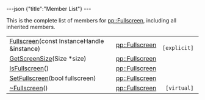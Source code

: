 ---json {"title":"Member List"} ---

This is the complete list of members for <a href="/docs/native-client/pepper_dev/cpp/classpp_1_1_fullscreen/" class="el">pp::Fullscreen</a>, including all inherited members.

<table><tbody><tr class="odd"><td><a href="/docs/native-client/pepper_dev/cpp/classpp_1_1_fullscreen#a3c3655d21fbef531a3eec82f9eb2115b" class="el">Fullscreen</a>(const InstanceHandle &amp;instance)</td><td><a href="/docs/native-client/pepper_dev/cpp/classpp_1_1_fullscreen/" class="el">pp::Fullscreen</a></td><td><code> [explicit]</code></td></tr><tr class="even"><td><a href="/docs/native-client/pepper_dev/cpp/classpp_1_1_fullscreen#a6bc430c1d41a7696194374d05d8eee41" class="el">GetScreenSize</a>(Size *size)</td><td><a href="/docs/native-client/pepper_dev/cpp/classpp_1_1_fullscreen/" class="el">pp::Fullscreen</a></td><td></td></tr><tr class="odd"><td><a href="/docs/native-client/pepper_dev/cpp/classpp_1_1_fullscreen#a555c0d2c2fc120cfac925a62cc8a7345" class="el">IsFullscreen</a>()</td><td><a href="/docs/native-client/pepper_dev/cpp/classpp_1_1_fullscreen/" class="el">pp::Fullscreen</a></td><td></td></tr><tr class="even"><td><a href="/docs/native-client/pepper_dev/cpp/classpp_1_1_fullscreen#a2c316cb6ebe4552df661aeea88e6f365" class="el">SetFullscreen</a>(bool fullscreen)</td><td><a href="/docs/native-client/pepper_dev/cpp/classpp_1_1_fullscreen/" class="el">pp::Fullscreen</a></td><td></td></tr><tr class="odd"><td><a href="/docs/native-client/pepper_dev/cpp/classpp_1_1_fullscreen#a4d73ff65edc8ef8f802f5a932e5081e8" class="el">~Fullscreen</a>()</td><td><a href="/docs/native-client/pepper_dev/cpp/classpp_1_1_fullscreen/" class="el">pp::Fullscreen</a></td><td><code> [virtual]</code></td></tr></tbody></table>
